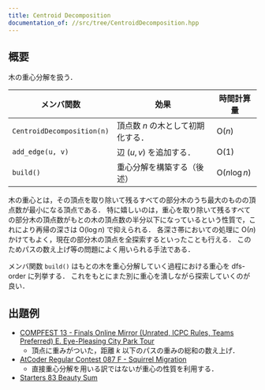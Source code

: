 ```yaml
---
title: Centroid Decomposition
documentation_of: //src/tree/CentroidDecomposition.hpp
---
```


## 概要

木の重心分解を扱う．

| メンバ関数                 | 効果                              | 時間計算量             |
| -------------------------- | --------------------------------- | ---------------------- |
| `CentroidDecomposition(n)` | 頂点数 $n$ の木として初期化する． | $\mathrm{O}(n)$        |
| `add_edge(u, v)`           | 辺 $(u, v)$ を追加する．          | $\mathrm{O}(1)$        |
| `build()`                  | 重心分解を構築する（後述）        | $\mathrm{O}(n \log n)$ |

木の重心とは，その頂点を取り除いて残るすべての部分木のうち最大のものの頂点数が最小になる頂点である．
特に嬉しいのは，重心を取り除いて残るすべての部分木の頂点数がもとの木の頂点数の半分以下になっているという性質で，これにより再帰の深さは $\mathrm{O}(\log n)$ で抑えられる．
各深さ帯においての処理に $\mathrm{O}(n)$ かけてもよく，現在の部分木の頂点を全探索するといったことも行える．
このためパスの数え上げ等の問題によく用いられる手法である．

メンバ関数 `build()` はもとの木を重心分解していく過程における重心を dfs-order に列挙する．
これをもとにまた別に重心を潰しながら探索していくのが良い．

## 出題例
- [COMPFEST 13 - Finals Online Mirror (Unrated, ICPC Rules, Teams Preferred) E. Eye-Pleasing City Park Tour](https://codeforces.com/contest/1575/problem/E)
  - 頂点に重みがついた，距離 $k$ 以下のパスの重みの総和の数え上げ．
- [AtCoder Regular Contest 087 F - Squirrel Migration](https://atcoder.jp/contests/arc087/tasks/arc087_d)
  - 直接重心分解を用いる訳ではないが重心の性質を利用する．
- [Starters 83 Beauty Sum](https://www.codechef.com/problems/BEAUTY_SUM?tab=statement)
